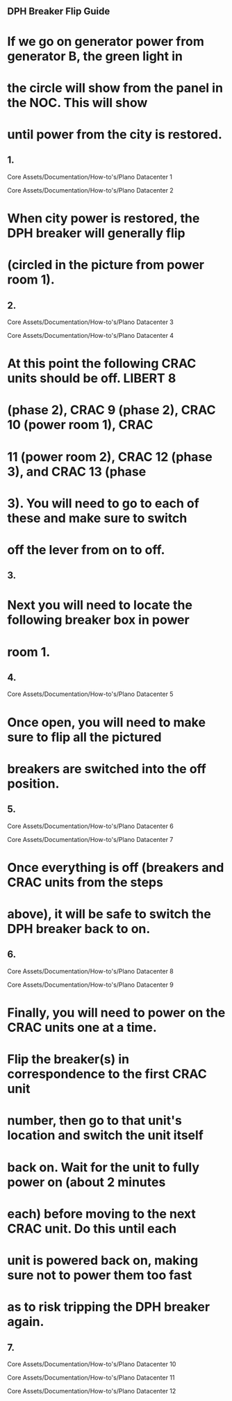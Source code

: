## DPH Breaker Flip Guide 

# If we go on generator power from generator B, the green light in 

# the circle will show from the panel in the NOC. This will show 

# until power from the city is restored. 

## 1. 

 Core Assets/Documentation/How-to's/Plano Datacenter 1 


Core Assets/Documentation/How-to's/Plano Datacenter 2 


# When city power is restored, the DPH breaker will generally flip 

# (circled in the picture from power room 1). 

## 2. 

 Core Assets/Documentation/How-to's/Plano Datacenter 3 


Core Assets/Documentation/How-to's/Plano Datacenter 4 


# At this point the following CRAC units should be off. LIBERT 8 

# (phase 2), CRAC 9 (phase 2), CRAC 10 (power room 1), CRAC 

# 11 (power room 2), CRAC 12 (phase 3), and CRAC 13 (phase 

# 3). You will need to go to each of these and make sure to switch 

# off the lever from on to off. 

## 3. 

# Next you will need to locate the following breaker box in power 

# room 1. 

## 4. 

 Core Assets/Documentation/How-to's/Plano Datacenter 5 


# Once open, you will need to make sure to flip all the pictured 

# breakers are switched into the off position. 

## 5. 

 Core Assets/Documentation/How-to's/Plano Datacenter 6 


Core Assets/Documentation/How-to's/Plano Datacenter 7 


# Once everything is off (breakers and CRAC units from the steps 

# above), it will be safe to switch the DPH breaker back to on. 

## 6. 

 Core Assets/Documentation/How-to's/Plano Datacenter 8 


Core Assets/Documentation/How-to's/Plano Datacenter 9 


# Finally, you will need to power on the CRAC units one at a time. 

# Flip the breaker(s) in correspondence to the first CRAC unit 

# number, then go to that unit's location and switch the unit itself 

# back on. Wait for the unit to fully power on (about 2 minutes 

# each) before moving to the next CRAC unit. Do this until each 

# unit is powered back on, making sure not to power them too fast 

# as to risk tripping the DPH breaker again. 

## 7. 

 Core Assets/Documentation/How-to's/Plano Datacenter 10 


Core Assets/Documentation/How-to's/Plano Datacenter 11 


Core Assets/Documentation/How-to's/Plano Datacenter 12 


